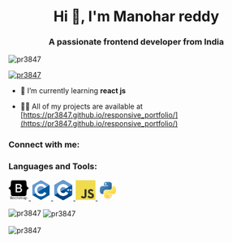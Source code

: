 <h1 align="center">Hi 👋, I'm Manohar reddy</h1>
<h3 align="center">A passionate frontend developer from India</h3>

<p align="left"> <img src="https://komarev.com/ghpvc/?username=pr3847&label=Profile%20views&color=0e75b6&style=flat" alt="pr3847" /> </p>

<p align="left"> <a href="https://github.com/ryo-ma/github-profile-trophy"><img src="https://github-profile-trophy.vercel.app/?username=pr3847" alt="pr3847" /></a> </p>

- 🌱 I’m currently learning **react js**

- 👨‍💻 All of my projects are available at [https://pr3847.github.io/responsive_portfolio/](https://pr3847.github.io/responsive_portfolio/)

<h3 align="left">Connect with me:</h3>
<p align="left">
</p>

<h3 align="left">Languages and Tools:</h3>
<p align="left"> <a href="https://getbootstrap.com" target="_blank" rel="noreferrer"> <img src="https://raw.githubusercontent.com/devicons/devicon/master/icons/bootstrap/bootstrap-plain-wordmark.svg" alt="bootstrap" width="40" height="40"/> </a> <a href="https://www.cprogramming.com/" target="_blank" rel="noreferrer"> <img src="https://raw.githubusercontent.com/devicons/devicon/master/icons/c/c-original.svg" alt="c" width="40" height="40"/> </a> <a href="https://www.w3schools.com/cpp/" target="_blank" rel="noreferrer"> <img src="https://raw.githubusercontent.com/devicons/devicon/master/icons/cplusplus/cplusplus-original.svg" alt="cplusplus" width="40" height="40"/> </a> <a href="https://developer.mozilla.org/en-US/docs/Web/JavaScript" target="_blank" rel="noreferrer"> <img src="https://raw.githubusercontent.com/devicons/devicon/master/icons/javascript/javascript-original.svg" alt="javascript" width="40" height="40"/> </a> <a href="https://www.python.org" target="_blank" rel="noreferrer"> <img src="https://raw.githubusercontent.com/devicons/devicon/master/icons/python/python-original.svg" alt="python" width="40" height="40"/> </a> </p>

<p><img align="left" src="https://github-readme-stats.vercel.app/api/top-langs?username=pr3847&show_icons=true&locale=en&layout=compact" alt="pr3847" /></p>

<p>&nbsp;<img align="center" src="https://github-readme-stats.vercel.app/api?username=pr3847&show_icons=true&locale=en" alt="pr3847" /></p>

<p><img align="center" src="https://github-readme-streak-stats.herokuapp.com/?user=pr3847&" alt="pr3847" /></p>
